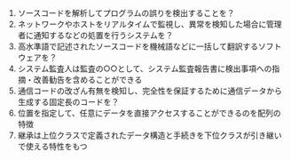 1. ソースコードを解析してプログラムの誤りを検出することを？
2. ネットワークやホストをリアルタイムで監視し、異常を検知した場合に管理者に通知するなどの処置を行うシステムを？
3. 高水準語で記述されたソースコードを機械語などに一括して翻訳するソフトウェアを？
4. システム監査人は監査の○○として、システム監査報告書に検出事項への指摘・改善勧告を含めることができる
5. 通信コードの改ざん有無を検知し、完全性を保証するために通信データから生成する固定長のコードを？
6. 位置を指定して、任意にデータを直接アクセスすることができるのを配列の特徴
7. 継承は上位クラスで定義されたデータ構造と手続きを下位クラスが引き継いで使える特性をもつ
